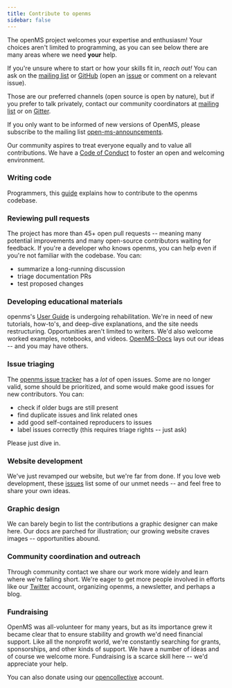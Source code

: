 ```yaml
---
title: Contribute to openms
sidebar: false
---
```


The openMS project welcomes your expertise and enthusiasm!
Your choices aren't limited to programming, as you can
see below there are many areas where we need **your** help.

If you're unsure where to start or how your skills fit in, _reach out!_ You
can ask on the [mailing
list](https://lists.sourceforge.net/lists/listinfo/open-ms-general/) or
[GitHub](http://github.com/openms/openms) (open an
[issue](https://github.com/openms/openms/issues) or comment on a relevant
issue).

Those are our preferred channels (open source is open by nature), but
if you prefer to talk privately, contact our community coordinators at [mailing
list](https://lists.sourceforge.net/lists/listinfo/open-ms-general/) or on [Gitter](https://gitter.im/OpenMS/OpenMS).

If you only want to be informed of new versions of OpenMS, please subscribe to the mailing list [open-ms-announcements](https://lists.sourceforge.net/lists/listinfo/open-ms-announcements).

Our community aspires to treat everyone equally and to value all
contributions. We have a [Code of Conduct](/code-of-conduct) to foster an open
and welcoming environment.

### Writing code

Programmers, this
[guide](https://github.com/OpenMS/OpenMS/blob/develop/CONTRIBUTING.md)
explains how to contribute to the openms codebase.

### Reviewing pull requests
The project has more than 45+ open pull requests -- meaning many potential
improvements and many open-source contributors waiting for feedback. If you're
a developer who knows openms, you can help even if you're not familiar with the
codebase. You can:
* summarize a long-running discussion
* triage documentation PRs
* test proposed changes


### Developing educational materials

openms's [User Guide](https://github.com/OpenMS/OpenMS/wiki) is undergoing rehabilitation.
We're in need of new tutorials, how-to's, and deep-dive explanations, and the
site needs restructuring. Opportunities aren't limited to writers. We'd also
welcome worked examples, notebooks, and videos. [OpenMS-Docs](https://github.com/OpenMS/OpenMS-docs/issues)
lays out our ideas -- and you may have others.


### Issue triaging

The [openms issue tracker](https://github.com/openms/openms/issues) has a _lot_
of open issues. Some are no longer valid, some should be prioritized, and some
would make good issues for new contributors.  You can:

* check if older bugs are still present
* find duplicate issues and link related ones
* add good self-contained reproducers to issues
* label issues correctly (this requires triage rights -- just ask)

Please just dive in.


### Website development

We've just revamped our website, but we're far from done. If you love web
development, these
[issues](https://github.com/openms/openms.de)
list some of our unmet needs -- and feel free to share your own ideas.


### Graphic design

We can barely begin to list the contributions a graphic designer can make here.
Our docs are parched for illustration; our growing website craves images --
opportunities abound.

### Community coordination and outreach

Through community contact we share our work more widely and learn where we're
falling short. We're eager to get more people involved in efforts like our
[Twitter](https://twitter.com/OpenMSTeam) account, organizing openms, a newsletter, and perhaps a blog.

### Fundraising

OpenMS was all-volunteer for many years, but as its importance grew it became
clear that to ensure stability and growth we'd need financial support. Like all the nonprofit world, we're
constantly searching for grants, sponsorships, and other kinds of support. We
have a number of ideas and of course we welcome more. Fundraising is a scarce
skill here -- we'd appreciate your help.

You can also donate using our [opencollective](https://opencollective.com/openms) account.
